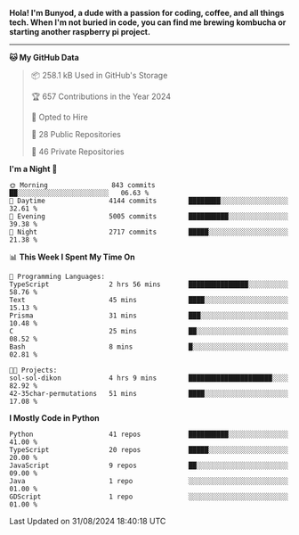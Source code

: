 <p>
<b>Hola! I'm Bunyod, a dude with a passion for coding, coffee, and all things tech. When I'm not buried in code, you can find me brewing kombucha or starting another raspberry pi project.</b>
</p>

---

<!--START_SECTION:waka-->
**🐱 My GitHub Data** 

> 📦 258.1 kB Used in GitHub's Storage 
 > 
> 🏆 657 Contributions in the Year 2024
 > 
> 💼 Opted to Hire
 > 
> 📜 28 Public Repositories 
 > 
> 🔑 46 Private Repositories 
 > 
**I'm a Night 🦉** 

```text
🌞 Morning                843 commits         ██░░░░░░░░░░░░░░░░░░░░░░░   06.63 % 
🌆 Daytime                4144 commits        ████████░░░░░░░░░░░░░░░░░   32.61 % 
🌃 Evening                5005 commits        ██████████░░░░░░░░░░░░░░░   39.38 % 
🌙 Night                  2717 commits        █████░░░░░░░░░░░░░░░░░░░░   21.38 % 
```


📊 **This Week I Spent My Time On** 

```text
💬 Programming Languages: 
TypeScript               2 hrs 56 mins       ███████████████░░░░░░░░░░   58.76 % 
Text                     45 mins             ████░░░░░░░░░░░░░░░░░░░░░   15.13 % 
Prisma                   31 mins             ███░░░░░░░░░░░░░░░░░░░░░░   10.48 % 
C                        25 mins             ██░░░░░░░░░░░░░░░░░░░░░░░   08.52 % 
Bash                     8 mins              █░░░░░░░░░░░░░░░░░░░░░░░░   02.81 % 

🐱‍💻 Projects: 
sol-sol-dikon            4 hrs 9 mins        █████████████████████░░░░   82.92 % 
42-35char-permutations   51 mins             ████░░░░░░░░░░░░░░░░░░░░░   17.08 % 
```

**I Mostly Code in Python** 

```text
Python                   41 repos            ██████████░░░░░░░░░░░░░░░   41.00 % 
TypeScript               20 repos            █████░░░░░░░░░░░░░░░░░░░░   20.00 % 
JavaScript               9 repos             ██░░░░░░░░░░░░░░░░░░░░░░░   09.00 % 
Java                     1 repo              ░░░░░░░░░░░░░░░░░░░░░░░░░   01.00 % 
GDScript                 1 repo              ░░░░░░░░░░░░░░░░░░░░░░░░░   01.00 % 
```




 Last Updated on 31/08/2024 18:40:18 UTC
<!--END_SECTION:waka-->
